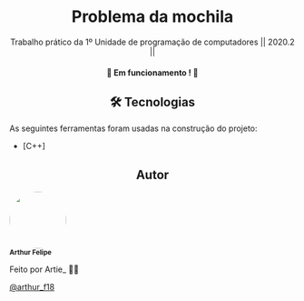 <h1 align="center">Problema da mochila</h1>
<p align="center">Trabalho prático da 1º Unidade de programação de computadores || 2020.2 ||</p>

<h4 align="center"> 
	🚀 Em funcionamento ! 🚀
</h4>


<h2 align="center">🛠 Tecnologias</h2>

As seguintes ferramentas foram usadas na construção do projeto:

- [C++]


<h2 align="center">Autor</h2>


 <img align="center" style="border-radius: 50%;" src="https://avatars.githubusercontent.com/u/63522257?v=4" width="100px;" alt=""/>
 <br />
 <sub><b>Arthur Felipe</b></sub> 


Feito por Artie_ 👋🏽


<a href="https://www.instagram.com/arthur_f18">@arthur_f18</a>
